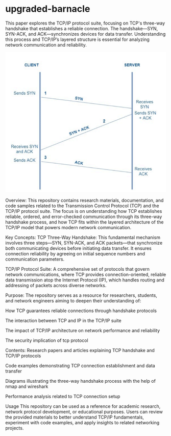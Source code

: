 # upgraded-barnacle
This paper explores the TCP/IP protocol suite, focusing on TCP's three-way handshake that establishes a reliable connection. The handshake—SYN, SYN-ACK, and ACK—synchronizes devices for data transfer. Understanding this process and TCP/IP’s layered structure is essential for analyzing network communication and reliability.


![image alt](Picture1.png)

Overview:
 This repository contains research materials, documentation, and code samples related to the Transmission Control Protocol (TCP) and the TCP/IP protocol suite. The focus is on understanding how TCP establishes reliable, ordered, and error-checked communication through its three-way handshake process, and how TCP fits within the layered architecture of the TCP/IP model that powers modern network communication.

Key Concepts:
 TCP Three-Way Handshake: This fundamental mechanism involves three steps—SYN, SYN-ACK, and ACK packets—that synchronize both communicating devices before initiating data transfer. It ensures connection reliability by agreeing on initial sequence numbers and communication parameters.

TCP/IP Protocol Suite: A comprehensive set of protocols that govern network communications, where TCP provides connection-oriented, reliable data transmission atop the Internet Protocol (IP), which handles routing and addressing of packets across diverse networks.


Purpose:
 The repository serves as a resource for researchers, students, and network engineers aiming to deepen their understanding of:

How TCP guarantees reliable connections through handshake protocols

The interaction between TCP and IP in the TCP/IP suite

The impact of TCP/IP architecture on network performance and reliability

The security implication of tcp protocol

Contents:
 Research papers and articles explaining TCP handshake and TCP/IP protocols

Code examples demonstrating TCP connection establishment and data transfer

Diagrams illustrating the three-way handshake process with the help of nmap and wireshark

Performance analysis related to TCP connection setup

Usage
This repository can be used as a reference for academic research, network protocol development, or educational purposes. Users can review the provided materials to better understand TCP/IP fundamentals, experiment with code examples, and apply insights to related networking projects.

